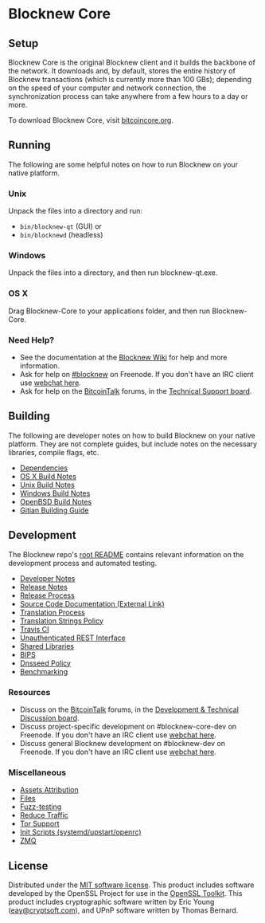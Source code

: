 Blocknew Core
=============

Setup
---------------------
Blocknew Core is the original Blocknew client and it builds the backbone of the network. It downloads and, by default, stores the entire history of Blocknew transactions (which is currently more than 100 GBs); depending on the speed of your computer and network connection, the synchronization process can take anywhere from a few hours to a day or more.

To download Blocknew Core, visit [bitcoincore.org](https://bitcoincore.org/en/releases/).

Running
---------------------
The following are some helpful notes on how to run Blocknew on your native platform.

### Unix

Unpack the files into a directory and run:

- `bin/blocknew-qt` (GUI) or
- `bin/blocknewd` (headless)

### Windows

Unpack the files into a directory, and then run blocknew-qt.exe.

### OS X

Drag Blocknew-Core to your applications folder, and then run Blocknew-Core.

### Need Help?

* See the documentation at the [Blocknew Wiki](https://en.blocknew.it/wiki/Main_Page)
for help and more information.
* Ask for help on [#blocknew](http://webchat.freenode.net?channels=blocknew) on Freenode. If you don't have an IRC client use [webchat here](http://webchat.freenode.net?channels=blocknew).
* Ask for help on the [BitcoinTalk](https://bitcointalk.org/) forums, in the [Technical Support board](https://bitcointalk.org/index.php?board=4.0).

Building
---------------------
The following are developer notes on how to build Blocknew on your native platform. They are not complete guides, but include notes on the necessary libraries, compile flags, etc.

- [Dependencies](dependencies.md)
- [OS X Build Notes](build-osx.md)
- [Unix Build Notes](build-unix.md)
- [Windows Build Notes](build-windows.md)
- [OpenBSD Build Notes](build-openbsd.md)
- [Gitian Building Guide](gitian-building.md)

Development
---------------------
The Blocknew repo's [root README](/README.md) contains relevant information on the development process and automated testing.

- [Developer Notes](developer-notes.md)
- [Release Notes](release-notes.md)
- [Release Process](release-process.md)
- [Source Code Documentation (External Link)](https://dev.visucore.com/blocknew/doxygen/)
- [Translation Process](translation_process.md)
- [Translation Strings Policy](translation_strings_policy.md)
- [Travis CI](travis-ci.md)
- [Unauthenticated REST Interface](REST-interface.md)
- [Shared Libraries](shared-libraries.md)
- [BIPS](bips.md)
- [Dnsseed Policy](dnsseed-policy.md)
- [Benchmarking](benchmarking.md)

### Resources
* Discuss on the [BitcoinTalk](https://bitcointalk.org/) forums, in the [Development & Technical Discussion board](https://bitcointalk.org/index.php?board=6.0).
* Discuss project-specific development on #blocknew-core-dev on Freenode. If you don't have an IRC client use [webchat here](http://webchat.freenode.net/?channels=blocknew-core-dev).
* Discuss general Blocknew development on #blocknew-dev on Freenode. If you don't have an IRC client use [webchat here](http://webchat.freenode.net/?channels=blocknew-dev).

### Miscellaneous
- [Assets Attribution](assets-attribution.md)
- [Files](files.md)
- [Fuzz-testing](fuzzing.md)
- [Reduce Traffic](reduce-traffic.md)
- [Tor Support](tor.md)
- [Init Scripts (systemd/upstart/openrc)](init.md)
- [ZMQ](zmq.md)

License
---------------------
Distributed under the [MIT software license](/COPYING).
This product includes software developed by the OpenSSL Project for use in the [OpenSSL Toolkit](https://www.openssl.org/). This product includes
cryptographic software written by Eric Young ([eay@cryptsoft.com](mailto:eay@cryptsoft.com)), and UPnP software written by Thomas Bernard.
